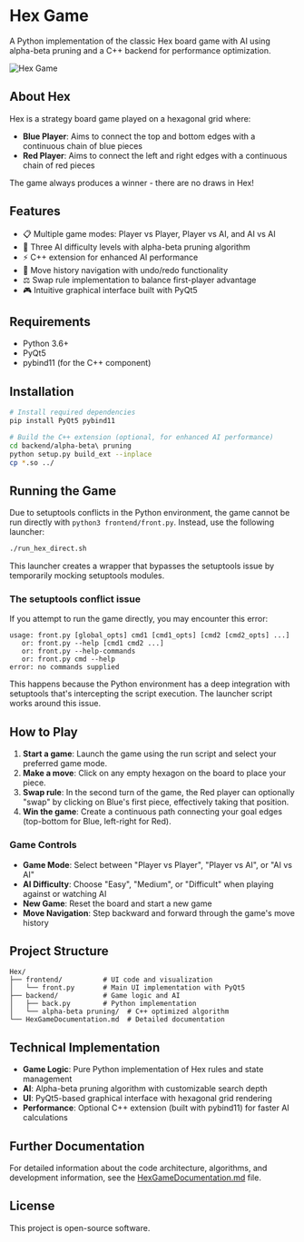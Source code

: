 # Hex Game

A Python implementation of the classic Hex board game with AI using alpha-beta pruning and a C++ backend for performance optimization.

![Hex Game](https://upload.wikimedia.org/wikipedia/commons/3/38/Hex-board-11x11-%282%29.jpg)

## About Hex

Hex is a strategy board game played on a hexagonal grid where:
- **Blue Player**: Aims to connect the top and bottom edges with a continuous chain of blue pieces
- **Red Player**: Aims to connect the left and right edges with a continuous chain of red pieces

The game always produces a winner - there are no draws in Hex!

## Features

- 📋 Multiple game modes: Player vs Player, Player vs AI, and AI vs AI
- 🤖 Three AI difficulty levels with alpha-beta pruning algorithm
- ⚡ C++ extension for enhanced AI performance
- 🔄 Move history navigation with undo/redo functionality
- ⚖️ Swap rule implementation to balance first-player advantage
- 🎮 Intuitive graphical interface built with PyQt5

## Requirements

- Python 3.6+
- PyQt5
- pybind11 (for the C++ component)

## Installation

```bash
# Install required dependencies
pip install PyQt5 pybind11

# Build the C++ extension (optional, for enhanced AI performance)
cd backend/alpha-beta\ pruning
python setup.py build_ext --inplace
cp *.so ../
```

## Running the Game

Due to setuptools conflicts in the Python environment, the game cannot be run directly with `python3 frontend/front.py`. Instead, use the following launcher:

```bash
./run_hex_direct.sh
```

This launcher creates a wrapper that bypasses the setuptools issue by temporarily mocking setuptools modules.

### The setuptools conflict issue

If you attempt to run the game directly, you may encounter this error:

```
usage: front.py [global_opts] cmd1 [cmd1_opts] [cmd2 [cmd2_opts] ...]
   or: front.py --help [cmd1 cmd2 ...]
   or: front.py --help-commands
   or: front.py cmd --help
error: no commands supplied
```

This happens because the Python environment has a deep integration with setuptools that's intercepting the script execution. The launcher script works around this issue.

## How to Play

1. **Start a game**: Launch the game using the run script and select your preferred game mode.
2. **Make a move**: Click on any empty hexagon on the board to place your piece.
3. **Swap rule**: In the second turn of the game, the Red player can optionally "swap" by clicking on Blue's first piece, effectively taking that position.
4. **Win the game**: Create a continuous path connecting your goal edges (top-bottom for Blue, left-right for Red).

### Game Controls

- **Game Mode**: Select between "Player vs Player", "Player vs AI", or "AI vs AI"
- **AI Difficulty**: Choose "Easy", "Medium", or "Difficult" when playing against or watching AI
- **New Game**: Reset the board and start a new game
- **Move Navigation**: Step backward and forward through the game's move history

## Project Structure

```
Hex/
├── frontend/          # UI code and visualization
│   └── front.py       # Main UI implementation with PyQt5
├── backend/           # Game logic and AI
│   ├── back.py        # Python implementation
│   └── alpha-beta pruning/  # C++ optimized algorithm
└── HexGameDocumentation.md  # Detailed documentation
```

## Technical Implementation

- **Game Logic**: Pure Python implementation of Hex rules and state management
- **AI**: Alpha-beta pruning algorithm with customizable search depth
- **UI**: PyQt5-based graphical interface with hexagonal grid rendering
- **Performance**: Optional C++ extension (built with pybind11) for faster AI calculations

## Further Documentation

For detailed information about the code architecture, algorithms, and development information, see the [HexGameDocumentation.md](HexGameDocumentation.md) file.

## License

This project is open-source software.
